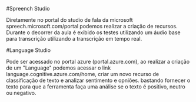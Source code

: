 #Spreench Studio

Diretamente no portal do studio de fala da microsoft spreech.microsoft.com/portal podemos realizar a criação de recursos. Durante o decorrer da aula é exibido os testes utilizando um áudio base para transcrição utilizando a transcrição em tempo real.

#Language Studio

Pode ser acessado no portal azure (portal.azure.com), ao realizar a criação de um "Language" podemos acessar o link language.cognitive.azure.com/home, criar um novo recurso de classificação de texto e analizar sentimento e opniões. bastando fornecer o texto para que a ferramenta faça uma análise se o texto é positivo, neutro ou negativo.
